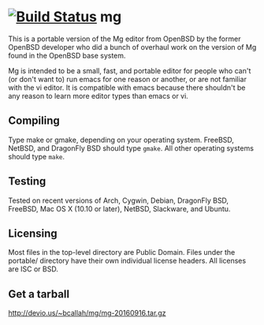 [![Build Status](https://travis-ci.org/ibara/mg.svg?branch=master)](https://travis-ci.org/ibara/mg)
mg
==
This is a portable version of the Mg editor from OpenBSD by the former
OpenBSD developer who did a bunch of overhaul work on the version of Mg
found in the OpenBSD base system.

Mg is intended to be a small, fast, and portable editor for people who
can't (or don't want to) run emacs for one reason or another, or are not
familiar with the vi editor. It is compatible with emacs because there
shouldn't be any reason to learn more editor types than emacs or vi.

Compiling
---------
Type make or gmake, depending on your operating system.
FreeBSD, NetBSD, and DragonFly BSD should type `gmake`.
All other operating systems should type `make`.

Testing
-------
Tested on recent versions of Arch, Cygwin, Debian, DragonFly BSD, FreeBSD,
Mac OS X (10.10 or later), NetBSD, Slackware, and Ubuntu.

Licensing
---------
Most files in the top-level directory are Public Domain. Files under the
portable/ directory have their own individual license headers.
All licenses are ISC or BSD.

Get a tarball
-------------
http://devio.us/~bcallah/mg/mg-20160916.tar.gz

